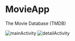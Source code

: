 # MovieApp
The Movie Database (TMDB)


![mainActivity](../master/screenShots/mainActivity.jpeg)
![detailActivity](../master/screenShots/detailActivity.jpg)
